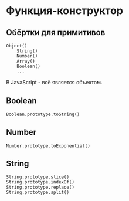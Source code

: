 # Функция-конструктор
## Обёртки для примитивов

    Object()
        String()
        Number()
        Array()
        Boolean()
        ...

В JavaScript - всё является объектом.

## Boolean
    Boolean.prototype.toString()

## Number
    Number.prototype.toExponential()

## String
    String.prototype.slice()
    String.prototype.indexOf()
    String.prototype.replace()
    String.prototype.split()

